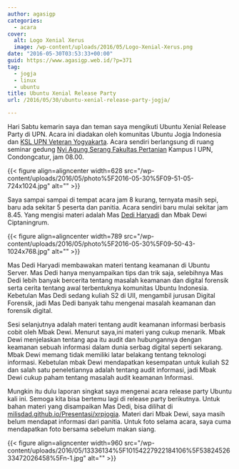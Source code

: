 ```yaml
---
author: agasigp
categories:
  - acara
cover:
  alt: Logo Xenial Xerus
  image: /wp-content/uploads/2016/05/Logo-Xenial-Xerus.png
date: "2016-05-30T03:53:33+00:00"
guid: https://www.agasigp.web.id/?p=371
tag:
  - jogja
  - linux
  - ubuntu
title: Ubuntu Xenial Release Party
url: /2016/05/30/ubuntu-xenial-release-party-jogja/

---
```

Hari Sabtu kemarin saya dan teman saya mengikuti Ubuntu Xenial Release Party di UPN. Acara ini diadakan oleh komunitas Ubuntu Jogja Indonesia dan [KSL UPN Veteran Yogyakarta](http://himatif.or.id/v1/ksl/). Acara sendiri berlangsung di ruang seminar gedung [Nyi Agung Serang Fakultas Pertanian](https://id.foursquare.com/v/ruang-seminar-fakultas-pertanian-nyi-ageng-serang/4e8bab1d02d5fc3ab29f235b) Kampus I UPN, Condongcatur, jam 08.00.

{{< figure align=aligncenter width=628 src="/wp-content/uploads/2016/05/photo%5F2016-05-30%5F09-51-05-724x1024.jpg" alt="" >}}

Saya sampai sampai di tempat acara jam 8 kurang, ternyata masih sepi, baru ada sekitar 5 peserta dan panitia. Acara sendiri baru mulai sekitar jam 8.45. Yang mengisi materi adalah Mas [Dedi Haryadi](http://milisdad.blogspot.co.id) dan Mbak Dewi Ciptaningrum.

{{< figure align=aligncenter width=789 src="/wp-content/uploads/2016/05/photo%5F2016-05-30%5F09-50-43-1024x768.jpg" alt="" >}}

Mas Dedi Haryadi membawakan materi tentang keamanan di Ubuntu Server. Mas Dedi hanya menyampaikan tips dan trik saja, selebihnya Mas Dedi lebih banyak bercerita tentang masalah keamanan dan digital forensik serta cerita tentang awal terbentuknya komunitas Ubuntu Indonesia. Kebetulan Mas Dedi sedang kuliah S2 di UII, mengambil jurusan Digital Forensik, jadi Mas Dedi banyak tahu mengenai masalah keamanan dan forensik digital.

Sesi selanjutnya adalah materi tentang audit keamanan informasi berbasis cobit oleh Mbak Dewi. Menurut saya,ini materi yang cukup menarik. Mbak Dewi menjelaskan tentang apa itu audit dan hubungannya dengan keamanan sebuah informasi dalam dunia serbag digital seperti sekarang. Mbak Dewi memang tidak memiliki latar belakang tentang teknologi informasi. Kebetulan mbak Dewi mendapatkan kesempatan untuk kuliah S2 dan salah satu peneletiannya adalah tentang audit informasi, jadi Mbak Dewi cukup paham tentang masalah audit keamanan Informasi.

Mungkin itu dulu laporan singkat saya mengenai acara release party Ubuntu kali ini. Semoga kita bisa bertemu lagi di release party berikutnya. Untuk bahan materi yang disampaikan Mas Dedi, bisa dilihat di [milisdad.github.io/Presentasi/xrpjogja](http://milisdad.github.io/Presentasi/xrpjogja). Materi dari Mbak Dewi, saya masih belum mendapat informasi dari panitia. Untuk foto selama acara, saya cuma mendapatkan foto bersama sebelum makan siang.

{{< figure align=aligncenter width=960 src="/wp-content/uploads/2016/05/13336134%5F10154227922184106%5F5382452633472026458%5Fn-1.jpg" alt="" >}}
